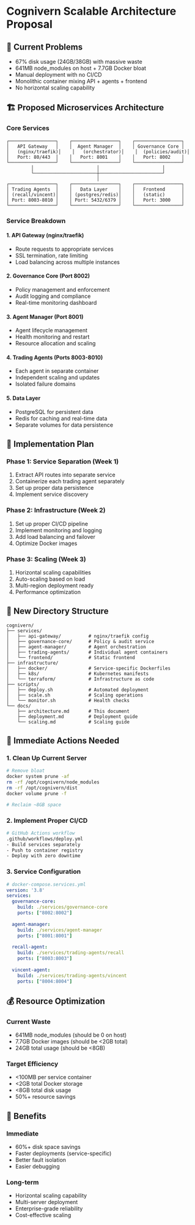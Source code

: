 # Cognivern Scalable Architecture Proposal

## 🎯 Current Problems
- 67% disk usage (24GB/38GB) with massive waste
- 641MB node_modules on host + 7.7GB Docker bloat
- Manual deployment with no CI/CD
- Monolithic container mixing API + agents + frontend
- No horizontal scaling capability

## 🏗️ Proposed Microservices Architecture

### **Core Services**
```
┌─────────────────┐    ┌─────────────────┐    ┌─────────────────┐
│   API Gateway   │    │  Agent Manager  │    │ Governance Core │
│   (nginx/traefik)│    │   (orchestrator)│    │  (policies/audit)│
│   Port: 80/443  │    │   Port: 8001    │    │   Port: 8002    │
└─────────────────┘    └─────────────────┘    └─────────────────┘
         │                       │                       │
         └───────────────────────┼───────────────────────┘
                                 │
┌─────────────────┐    ┌─────────────────┐    ┌─────────────────┐
│ Trading Agents  │    │   Data Layer    │    │   Frontend      │
│ (recall/vincent)│    │ (postgres/redis)│    │   (static)      │
│ Port: 8003-8010 │    │ Port: 5432/6379 │    │   Port: 3000    │
└─────────────────┘    └─────────────────┘    └─────────────────┘
```

### **Service Breakdown**

#### 1. **API Gateway** (nginx/traefik)
- Route requests to appropriate services
- SSL termination, rate limiting
- Load balancing across multiple instances

#### 2. **Governance Core** (Port 8002)
- Policy management and enforcement
- Audit logging and compliance
- Real-time monitoring dashboard

#### 3. **Agent Manager** (Port 8001)
- Agent lifecycle management
- Health monitoring and restart
- Resource allocation and scaling

#### 4. **Trading Agents** (Ports 8003-8010)
- Each agent in separate container
- Independent scaling and updates
- Isolated failure domains

#### 5. **Data Layer**
- PostgreSQL for persistent data
- Redis for caching and real-time data
- Separate volumes for data persistence

## 🚀 Implementation Plan

### **Phase 1: Service Separation (Week 1)**
1. Extract API routes into separate service
2. Containerize each trading agent separately
3. Set up proper data persistence
4. Implement service discovery

### **Phase 2: Infrastructure (Week 2)**
1. Set up proper CI/CD pipeline
2. Implement monitoring and logging
3. Add load balancing and failover
4. Optimize Docker images

### **Phase 3: Scaling (Week 3)**
1. Horizontal scaling capabilities
2. Auto-scaling based on load
3. Multi-region deployment ready
4. Performance optimization

## 📁 New Directory Structure
```
cognivern/
├── services/
│   ├── api-gateway/          # nginx/traefik config
│   ├── governance-core/      # Policy & audit service
│   ├── agent-manager/        # Agent orchestration
│   ├── trading-agents/       # Individual agent containers
│   └── frontend/             # Static frontend
├── infrastructure/
│   ├── docker/               # Service-specific Dockerfiles
│   ├── k8s/                  # Kubernetes manifests
│   └── terraform/            # Infrastructure as code
├── scripts/
│   ├── deploy.sh             # Automated deployment
│   ├── scale.sh              # Scaling operations
│   └── monitor.sh            # Health checks
└── docs/
    ├── architecture.md       # This document
    ├── deployment.md         # Deployment guide
    └── scaling.md            # Scaling guide
```

## 🔧 Immediate Actions Needed

### **1. Clean Up Current Server**
```bash
# Remove bloat
docker system prune -af
rm -rf /opt/cognivern/node_modules
rm -rf /opt/cognivern/dist
docker volume prune -f

# Reclaim ~8GB space
```

### **2. Implement Proper CI/CD**
```bash
# GitHub Actions workflow
.github/workflows/deploy.yml
- Build services separately
- Push to container registry
- Deploy with zero downtime
```

### **3. Service Configuration**
```yaml
# docker-compose.services.yml
version: '3.8'
services:
  governance-core:
    build: ./services/governance-core
    ports: ["8002:8002"]
    
  agent-manager:
    build: ./services/agent-manager
    ports: ["8001:8001"]
    
  recall-agent:
    build: ./services/trading-agents/recall
    ports: ["8003:8003"]
    
  vincent-agent:
    build: ./services/trading-agents/vincent
    ports: ["8004:8004"]
```

## 💰 Resource Optimization

### **Current Waste**
- 641MB node_modules (should be 0 on host)
- 7.7GB Docker images (should be <2GB total)
- 24GB total usage (should be <8GB)

### **Target Efficiency**
- <100MB per service container
- <2GB total Docker storage
- <8GB total disk usage
- 50%+ resource savings

## 🎯 Benefits

### **Immediate**
- 60%+ disk space savings
- Faster deployments (service-specific)
- Better fault isolation
- Easier debugging

### **Long-term**
- Horizontal scaling capability
- Multi-server deployment
- Enterprise-grade reliability
- Cost-effective scaling
